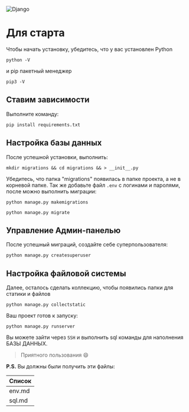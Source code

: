 ![Django](https://static.djangoproject.com/img/logos/django-logo-negative.1d528e2cb5fb.png)


# Для старта

Чтобы начать установку, убедитесь, что у вас установлен Python

`python -V`


и pip пакетный менеджер

`pip3 -V`


## Ставим зависимости

Выполните команду:

`pip install requirements.txt`


## Настройка базы данных

После успешной установки, выполнить:

`mkdir migrations && cd migrations && > __init__.py`


Убедитесь, что папка "migrations" появилась в папке проекта, а не в корневой папке.
Так же добавьте файл `.env` с логинами и паролями,
после можно выполнить миграции:


`python manage.py makemigrations`

`python manage.py migrate`



## Управление Админ-панелью

После успешный миграций, создайте себе суперпользователя:

`python manage.py createsuperuser`



## Настройка файловой системы

Далее, осталось сделать коллекцию, чтобы появились папки для статики и файлов

`python manage.py collectstatic`


Ваш проект готов к запуску:

`python manage.py runserver`


Вы можете зайти через `SSH` и выполнить sql команды для наполнения БАЗЫ ДАННЫХ.

> Приятного пользования :smile:


**P.S.** Вы должны были получить эти файлы:

| Список |
| ------ |
| env.md |
| sql.md |



